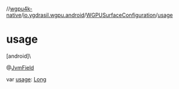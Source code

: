 //[wgpu4k-native](../../../index.md)/[io.ygdrasil.wgpu.android](../index.md)/[WGPUSurfaceConfiguration](index.md)/[usage](usage.md)

# usage

[android]\

@[JvmField](https://kotlinlang.org/api/core/kotlin-stdlib/kotlin.jvm/-jvm-field/index.html)

var [usage](usage.md): [Long](https://kotlinlang.org/api/core/kotlin-stdlib/kotlin/-long/index.html)